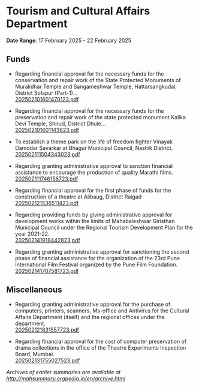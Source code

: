 # Tourism and Cultural Affairs Department

**Date Range**: 17 February 2025 - 22 February 2025


## Funds
- Regarding financial approval for the necessary funds for the conservation and repair work of the State Protected Monuments of Muralidhar Temple and Sangameshwar Temple, Hattarsangkudal, District Solapur (Part-1)...\
  [202502101601470123.pdf](https://gr.maharashtra.gov.in/Site/Upload/Government%20Resolutions/English/202502101601470123.pdf)

- Regarding financial approval for the necessary funds for the preservation and repair work of the state protected monument Kalika Devi Temple, Shirud, District Dhule...\
  [202502101601143623.pdf](https://gr.maharashtra.gov.in/Site/Upload/Government%20Resolutions/English/202502101601143623.pdf)

- To establish a theme park on the life of freedom fighter Vinayak Damodar Savarkar at Bhagur Municipal Council, Nashik District.\
  [202502111504343023.pdf](https://gr.maharashtra.gov.in/Site/Upload/Government%20Resolutions/English/202502111504343023.pdf)

- Regarding granting administrative approval to sanction financial assistance to encourage the production of quality Marathi films.\
  [202502111746156723.pdf](https://gr.maharashtra.gov.in/Site/Upload/Government%20Resolutions/English/202502111746156723.pdf)

- Regarding financial approval for the first phase of funds for the construction of a theatre at Alibaug, District Raigad\
  [202502121536511423.pdf](https://gr.maharashtra.gov.in/Site/Upload/Government%20Resolutions/English/202502121536511423.pdf)

- Regarding providing funds by giving administrative approval for development works within the limits of Mahabaleshwar Giristhan Municipal Council under the Regional Tourism Development Plan for the year 2021-22.\
  [202502141918442823.pdf](https://gr.maharashtra.gov.in/Site/Upload/Government%20Resolutions/English/202502141918442823.pdf)

- Regarding granting administrative approval for sanctioning the second phase of financial assistance for the organization of the 23rd Pune International Film Festival organized by the Pune Film Foundation.\
  [202502141707581723.pdf](https://gr.maharashtra.gov.in/Site/Upload/Government%20Resolutions/English/202502141707581723.pdf)

## Miscellaneous
- Regarding granting administrative approval for the purchase of computers, printers, scanners, Ms-office and Antivirus for the Cultural Affairs Department (itself) and the regional offices under the department.\
  [202502121831557723.pdf](https://gr.maharashtra.gov.in/Site/Upload/Government%20Resolutions/English/202502121831557723.pdf)

- Regarding financial approval for the cost of computer preservation of drama collections in the office of the Theatre Experiments Inspection Board, Mumbai.\
  [202502131755027523.pdf](https://gr.maharashtra.gov.in/Site/Upload/Government%20Resolutions/English/202502131755027523.pdf)


*Archives of earlier summaries are available at http://mahsummary.orgpedia.in/en/archive.html*